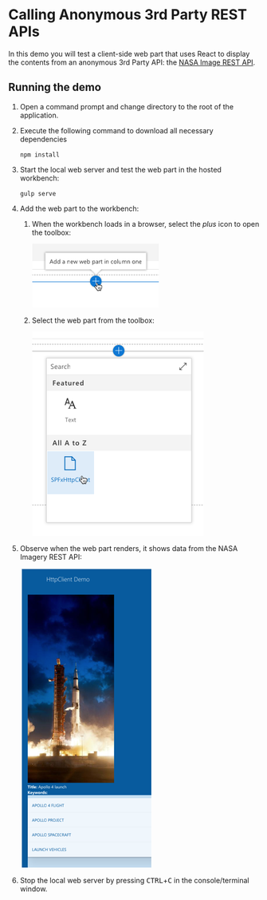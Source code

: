# Calling Anonymous 3rd Party REST APIs

In this demo you will test a client-side web part that uses React to display the contents from an anonymous 3rd Party API: the [NASA Image REST API](https://images.nasa.gov/docs/images.nasa.gov_api_docs.pdf).

## Running the demo

1. Open a command prompt and change directory to the root of the application.
1. Execute the following command to download all necessary dependencies

    ```shell
    npm install
    ```

1. Start the local web server and test the web part in the hosted workbench:

    ```shell
    gulp serve
    ```

1. Add the web part to the workbench:
    1. When the workbench loads in a browser, select the *plus* icon to open the toolbox:

        ![Screenshot of the add web part control](../../Images/http-client-test-01.png)

    1. Select the web part from the toolbox:

        ![Screenshot of the web part in the toolbox](../../Images/http-client-test-02.png)

1. Observe when the web part renders, it shows data from the NASA Imagery REST API:

    ![Screenshot of the rendered web part](../../Images/http-client-test-03.png)

1. Stop the local web server by pressing <kbd>CTRL</kbd>+<kbd>C</kbd> in the console/terminal window.
